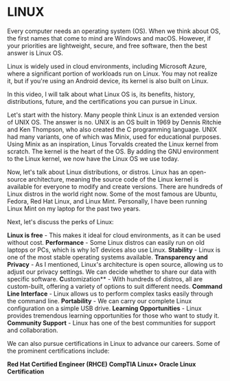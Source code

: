 # LINUX

Every computer needs an operating system (OS). When we think about OS, the first names that come to mind are Windows and macOS. However, if your priorities are lightweight, secure, and free software, then the best answer is Linux OS.

Linux is widely used in cloud environments, including Microsoft Azure, where a significant portion of workloads run on Linux. You may not realize it, but if you're using an Android device, its kernel is also built on Linux.

In this video, I will talk about what Linux OS is, its benefits, history, distributions, future, and the certifications you can pursue in Linux.

Let's start with the history. Many people think Linux is an extended version of UNIX OS. The answer is no. UNIX is an OS built in 1969 by Dennis Ritchie and Ken Thompson, who also created the C programming language. UNIX had many variants, one of which was Minix, used for educational purposes. Using Minix as an inspiration, Linus Torvalds created the Linux kernel from scratch. The kernel is the heart of the OS. By adding the GNU environment to the Linux kernel, we now have the Linux OS we use today.

Now, let's talk about Linux distributions, or distros. Linux has an open-source architecture, meaning the source code of the Linux kernel is available for everyone to modify and create versions. There are hundreds of Linux distros in the world right now. Some of the most famous are Ubuntu, Fedora, Red Hat Linux, and Linux Mint. Personally, I have been running Linux Mint on my laptop for the past two years.

Next, let's discuss the perks of Linux:

**Linux is free** - This makes it ideal for cloud environments, as it can be used without cost.
**Performance** - Some Linux distros can easily run on old laptops or PCs, which is why IoT devices also use Linux.
**Stability** - Linux is one of the most stable operating systems available.
**Transparency and Privacy** - As I mentioned, Linux's architecture is open source, allowing us to adjust our privacy settings. We can decide whether to share our data with specific software.
**C**ustomization** - With hundreds of distros, all are custom-built, offering a variety of options to suit different needs.
**Command Line Interface** - Linux allows us to perform complex tasks easily through the command line.
**Portability** - We can carry our complete Linux configuration on a simple USB drive.
**Learning Opportunities** - Linux provides tremendous learning opportunities for those who want to study it.
**Community Support** - Linux has one of the best communities for support and collaboration.

We can also pursue certifications in Linux to advance our careers. Some of the prominent certifications include:

**Red Hat Certified Engineer (RHCE)**
**CompTIA Linux+**
**Oracle Linux Certification**